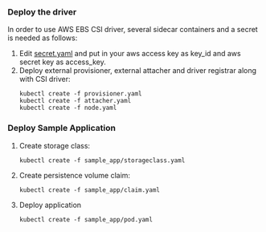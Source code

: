 ### Deploy the driver
In order to use AWS EBS CSI driver, several sidecar containers and a secret is needed as follows:

1. Edit [secret.yaml](./secret.yaml) and put in your aws access key as key_id and aws secret key as access_key.
1. Deploy external provisioner, external attacher and driver registrar along with CSI driver:
   ```
   kubectl create -f provisioner.yaml
   kubectl create -f attacher.yaml
   kubectl create -f node.yaml
   ```

### Deploy Sample Application
1. Create storage class:
   ```
   kubectl create -f sample_app/storageclass.yaml
   ```
1. Create persistence volume claim:
   ```
   kubectl create -f sample_app/claim.yaml
   ```
1. Deploy application
   ```
   kubectl create -f sample_app/pod.yaml
   ```
